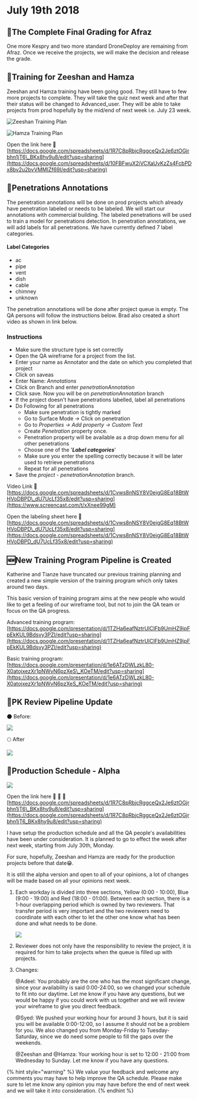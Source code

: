 # July 19th 2018

## 💯The Complete Final Grading for Afraz

One more Kespry and two more standard DroneDeploy are remaining from Afraz. Once we receive the projects, we will make the decision and release the grade.

## 🏫Training for Zeeshan and Hamza

Zeeshan and Hamza training have been going good. They still have to few more projects to complete. They will take the quiz next week and after that their status will be changed to Advanced\_user. They will be able to take projects from prod hopefully by the mid/end of next week i.e. July 23 week. 

![Zeeshan Training Plan](../.gitbook/assets/screenshot-from-2018-07-20-09-44-05.png)

![Hamza Training Plan](../.gitbook/assets/screenshot-from-2018-07-20-09-43-52.png)

Open the link here  🚩[https://docs.google.com/spreadsheets/d/1R7C8pRbjcRggceQx2Je6ztOGjrbhn1jT6\_BKx8hy9u8/edit?usp=sharing](https://docs.google.com/spreadsheets/d/10FBFwuX2iVCXaUvKzZs4FcbPDx8bv2u2bvVMMIZf69I/edit?usp=sharing)

## 📐Penetrations Annotations

The penetration annotations will be done on prod projects which already have penetration labeled or needs to be labeled. We will start our annotations with commercial building. The labeled penetrations will be used to train a model for penetrations detection. In penetration annotations, we will add labels for all penetrations. We have currently defined 7 label categories. 

#### Label Categories 

* ac 
* pipe 
* vent 
* dish 
* cable 
* chimney 
* unknown

The penetration annotations will be done after project queue is empty. The QA persons will follow the instructions below. Brad also created a short video as shown in link below. 

### Instructions

* Make sure the structure type is set correctly
* Open the QA wireframe for a project from the list.
* Enter your name as Annotator and the date on which you completed that project
* Click on saveas
* Enter Name: _Annotations_
* Click on Branch and enter _penetrationAnnotation_
* Click save. Now you will be on _penetrationAnnotation_ branch
* If the project doesn't have penetrations labelled, label all penetrations
* Do Following for all penetrations
  * Make sure penetration is tightly marked 
  * Go to Surface Mode -&gt; Click on penetration 
  * Go to _Properties -&gt; Add property -&gt; Custom Text_ 
  * Create _Penetration_ property once. 
  * Penetration property will be available as a drop down menu for all other penetrations 
  * Choose one of the '_**Label categories**_' 
  * Make sure you enter the spelling correctly because it will be later used to retrieve penetrations
  * Repeat for all penetrations 
* Save the _project - penetrationAnnotation_ branch.

Video Link 🚩[https://docs.google.com/spreadsheets/d/1Cvws8nNSY8V0ejgG8Eq18BtWHVoDBPD\_dU7UcLf35x8/edit?usp=sharing](https://www.screencast.com/t/xXnee99gM)

Open the labeling sheet here    🚩[https://docs.google.com/spreadsheets/d/1Cvws8nNSY8V0ejgG8Eq18BtWHVoDBPD\_dU7UcLf35x8/edit?usp=sharing](https://docs.google.com/spreadsheets/d/1Cvws8nNSY8V0ejgG8Eq18BtWHVoDBPD_dU7UcLf35x8/edit?usp=sharing)

## 🆕New Training Program Pipeline is Created

Katherine and Tianze have truncated our previous training planning and created a new simple version of the training program which only takes around two days.

This basic version of training program aims at the new people who would like to get a feeling of our wireframe tool, but not to join the QA team or focus on the QA progress.

Advanced training program: [https://docs.google.com/presentation/d/1TZHa6eafNztrUlCIFb9UmHZ9jpFpEkKUL9Bdsvy3PZI/edit?usp=sharing](https://docs.google.com/presentation/d/1TZHa6eafNztrUlCIFb9UmHZ9jpFpEkKUL9Bdsvy3PZI/edit?usp=sharing)

Basic training program:  
[https://docs.google.com/presentation/d/1e6ATzDWLzkL80-X0atojxezXr1pNWvN6pzXeS\_KOeTM/edit?usp=sharing](https://docs.google.com/presentation/d/1e6ATzDWLzkL80-X0atojxezXr1pNWvN6pzXeS_KOeTM/edit?usp=sharing)

## 🔄PK Review Pipeline Update

🌑 Before:

![](../.gitbook/assets/pk-pipeline.jpg)

🌕 After

![](../.gitbook/assets/pk-new-pipeline.jpg)

## 📅Production Schedule - Alpha

![](../.gitbook/assets/2018-07-19_16-49-24.jpg)

Open the link here   🚩 🚩 🚩[https://docs.google.com/spreadsheets/d/1R7C8pRbjcRggceQx2Je6ztOGjrbhn1jT6\_BKx8hy9u8/edit?usp=sharing](https://docs.google.com/spreadsheets/d/1R7C8pRbjcRggceQx2Je6ztOGjrbhn1jT6_BKx8hy9u8/edit?usp=sharing)

I have setup the production schedule and all the QA people's availabilities have been under consideration. It is planned to go to effect the week after next week, starting from July 30th, Monday.

For sure, hopefully, Zeeshan and Hamza are ready for the production projects before that date😁.

It is still the alpha version and open to all of your opinions, a lot of changes will be made based on all your opinions next week.

1. Each workday is divided into three sections, Yellow \(0:00 - 10:00\), Blue \(9:00 - 19:00\) and Red \(18:00 - 01:00\). Between each section, there is a 1-hour overlapping period which is owned by two reviewers. That transfer period is very important and the two reviewers need to coordinate with each other to let the other one know what has been done and what needs to be done.

   ![](../.gitbook/assets/qaclock.png)

2. Reviewer does not only have the responsibility to review the project, it is required for him to take projects when the queue is filled up with projects. 
3. Changes:   

   @Adeel: You probably are the one who has the most significant change, since your availability is said 0:00-24:00, so we changed your schedule to fit into our daytime. Let me know if you have any questions, but we would be happy if you could work with us together and we will review your wireframe to give you direct feedback.  
  
   @Syed: We pushed your working hour for around 3 hours, but it is said you will be available 0:00-12:00, so I assume it should not be a problem for you. We also changed you from Monday-Friday to Tuesday-Saturday, since we do need some people to fill the gaps over the weekends.  
  
   @Zeeshan and @Hamza: Your working hour is set to 12:00 - 21:00 from Wednesday to Sunday. Let me know if you have any questions.

{% hint style="warning" %}
We value your feedback and welcome any comments you may have to help improve the QA schedule. Please make sure to let me know any opinion you may have before the end of next week and we will take it into consideration.
{% endhint %}

